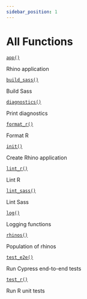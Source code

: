 ```yaml
---
sidebar_position: 1
---
```


# All Functions

[`app()`](functions/app)

Rhino application

[`build_sass()`](functions/build_sass)

Build Sass

[`diagnostics()`](functions/diagnostics)

Print diagnostics

[`format_r()`](functions/format_r)

Format R

[`init()`](functions/init)

Create Rhino application

[`lint_r()`](functions/lint_r)

Lint R

[`lint_sass()`](functions/lint_sass)

Lint Sass

[`log()`](functions/log)

Logging functions

[`rhinos()`](functions/rhinos)

Population of rhinos

[`test_e2e()`](functions/test_e2e)

Run Cypress end-to-end tests

[`test_r()`](functions/test_r)

Run R unit tests